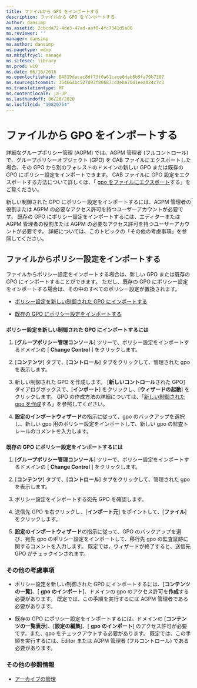 ```yaml
---
title: ファイルから GPO をインポートする
description: ファイルから GPO をインポートする
author: dansimp
ms.assetid: 2cbcda72-4de3-47ad-aaf8-4fc7341d5a00
ms.reviewer: ''
manager: dansimp
ms.author: dansimp
ms.pagetype: mdop
ms.mktglfcycl: manage
ms.sitesec: library
ms.prod: w10
ms.date: 06/16/2016
ms.openlocfilehash: 04819dacac8df73f0a61cace0dab8b9fa79b7307
ms.sourcegitcommit: 354664bc527d93f80687cd2eba70d1eea024c7c3
ms.translationtype: MT
ms.contentlocale: ja-JP
ms.lasthandoff: 06/26/2020
ms.locfileid: "10820754"
---
```

# ファイルから GPO をインポートする


詳細なグループポリシー管理 (AGPM) では、AGPM 管理者 (フルコントロール) で、グループポリシーオブジェクト (GPO) を CAB ファイルにエクスポートした場合、その GPO から別のフォレストのドメインの新しい GPO または既存の GPO にポリシー設定をインポートできます。 CAB ファイルに GPO 設定をエクスポートする方法について詳しくは、「 [gpo をファイルにエクスポート](export-a-gpo-to-a-file.md)する」をご覧ください。

新しい制御された GPO にポリシー設定をインポートするには、AGPM 管理者の役割または AGPM の必要なアクセス許可を持つユーザーアカウントが必要です。 既存の GPO にポリシー設定をインポートするには、エディターまたは AGPM 管理者の役割または AGPM の必要なアクセス許可を持つユーザーアカウントが必要です。 詳細については、このトピックの「その他の考慮事項」を参照してください。

## ファイルからポリシー設定をインポートする


ファイルからポリシー設定をインポートする場合は、新しい GPO または既存の GPO にインポートすることができます。 ただし、既存の GPO にポリシー設定をインポートする場合は、その中のすべてのポリシー設定が置換されます。

-   [ポリシー設定を新しい制御された GPO にインポートする](#bkmk-new)

-   [既存の GPO にポリシー設定をインポートする](#bkmk-existing)

### <a href="" id="bkmk-new"></a>

**ポリシー設定を新しい制御された GPO にインポートするには**

1.  [**グループポリシー管理コンソール**] ツリーで、ポリシー設定をインポートするドメインの [ **Change Control** ] をクリックします。

2.  [**コンテンツ**] タブで、[**コントロール**] タブをクリックして、管理された gpo を表示します。

3.  新しい制御された GPO を作成します。 [**新しいコントロール**された GPO] ダイアログボックスで、[**インポート**] をクリックし、[**ウィザードの起動**] をクリックします。 GPO の作成方法の詳細については、「[新しい制御された gpo を作成](create-a-new-controlled-gpo-agpm40.md)する」を参照してください。

4.  **設定のインポートウィザード**の指示に従って、gpo のバックアップを選択し、新しい gpo 用のポリシー設定をインポートして、新しい gpo の監査トレールのコメントを入力します。

### <a href="" id="bkmk-existing"></a>

**既存の GPO にポリシー設定をインポートするには**

1.  [**グループポリシー管理コンソール**] ツリーで、ポリシー設定をインポートするドメインの [ **Change Control** ] をクリックします。

2.  [**コンテンツ**] タブで、[**コントロール**] タブをクリックして、管理された gpo を表示します。

3.  ポリシー設定をインポートする宛先 GPO を確認します。

4.  送信先 GPO を右クリックし、[**インポート元**] をポイントして、[**ファイル**] をクリックします。

5.  **設定のインポートウィザード**の指示に従って、GPO のバックアップを選び、宛先 gpo のポリシー設定をインポートして、移行先 gpo の監査証跡に関するコメントを入力します。 既定では、ウィザードが終了すると、送信先 GPO がチェックインされます。

### その他の考慮事項

-   ポリシー設定を新しい制御された GPO にインポートするには、[**コンテンツの一覧**]、[ **gpo のインポート**]、ドメインの gpo のアクセス許可を**作成**する必要があります。 既定では、この手順を実行するには AGPM 管理者である必要があります。

-   既存の GPO にポリシー設定をインポートするには、ドメインの [**コンテンツの一覧表示**]、[**設定の編集**]、[ **gpo のインポート**] のアクセス許可が必要です。また、gpo をチェックアウトする必要があります。 既定では、この手順を実行するには、Editor または AGPM 管理者 (フルコントロール) である必要があります。

### その他の参照情報

-   [アーカイブの管理](managing-the-archive-agpm40.md)

 

 





